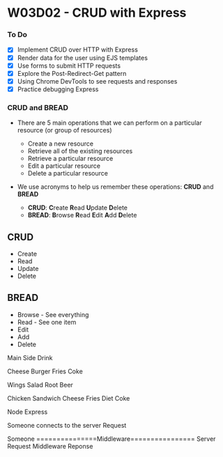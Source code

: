 # W03D02 - CRUD with Express

### To Do

- [x] Implement CRUD over HTTP with Express
- [x] Render data for the user using EJS templates
- [x] Use forms to submit HTTP requests
- [x] Explore the Post-Redirect-Get pattern
- [x] Using Chrome DevTools to see requests and responses
- [x] Practice debugging Express

### CRUD and BREAD

- There are 5 main operations that we can perform on a particular resource (or group of resources)

  - Create a new resource
  - Retrieve all of the existing resources
  - Retrieve a particular resource
  - Edit a particular resource
  - Delete a particular resource

- We use acronyms to help us remember these operations: **CRUD** and **BREAD**
  - **CRUD**: **C**reate **R**ead **U**pdate **D**elete
  - **BREAD**: **B**rowse **R**ead **E**dit **A**dd **D**elete

## CRUD

- Create
- Read
- Update
- Delete

## BREAD

- Browse - See everything
- Read - See one item
- Edit
- Add
- Delete

Main
Side
Drink

Cheese Burger
Fries
Coke

Wings
Salad
Root Beer

Chicken Sandwich
Cheese Fries
Diet Coke

Node Express

Someone connects to the server Request

Someone ===============Middleware================ Server
Request Middleware Reponse
